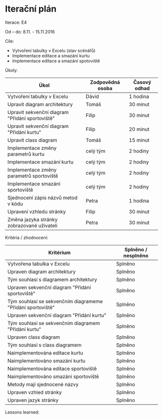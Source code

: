 <h1>Iterační plán</h1>
Iterace:  E4

Od – do: 8.11. - 15.11.2016


Cíle:
- Vytvoření tabulky v Excelu (stav scénářů)
- Implementace editace a smazání kurtu
- Implementace editace a smazání spotoviště

Úkoly:

|Úkol|	Zodpovědná osoba|	Časový odhad|
|---|---|---|
|Vytvoření tabulky v Excelu|Dávid|1 hodina
|Upravit diagram architektury|Tomáš|30 minut
|Upravit sekvenční diagram "Přidání sportoviště"|Filip|30 minut
|Upravit sekvenční diagram "Přidání kurtu"|Filip|20 minut
|Upravit class diagram|Tomáš|15 minut
|Implementace změny parametrů kurtu|celý tým|2 hodiny
|Implementace smazání kurtu|celý tým|2 hodiny
|Implementace změny parametrů sportoviště|celý tým|2 hodiny
|Implementace smazání sportoviště|celý tým|2 hodiny
|Sjednocení zápis názvů metod v kódu|Petra|1 hodina
|Upravení vzhledu stránky|Filip|30 minut
|Změna jazyka stránky zobrazované uživateli|Petra|30 minut


Kritéria / zhodnocení:

|Kritérium	|Splněno / nesplněno|
|---|---|
|Vytvořena tabulka v Excelu|Splněno|
|Upraven diagram architektury|Splněno|
|Tým souhlasí s diagramem architektury|Splněno|
|Upraven sekvenční diagram "Přidání sportoviště"|Splněno|
|Tým souhlasí se sekvenčním diagrameme "Přidání sportoviště"|Splněno|
|Upraven sekvenční diagram "Přidání kurtu"|Splněno|
|Tým souhlasí se sekvenčním diagramem "Přidání kurtu"|Splněno|
|Upraven class diagram|Splněno|
|Tým souhlasí s class diagramem|Splněno|
|Naimplementována editace kurtu|Splněno|
|Naimplementováno smazání kurtu|Splněno|
|Naimplementována editace sportoviště|Splněno|
|Naimplementováno smazání sportoviště|Splněno|
|Metody mají sjednocené názvy|Splněno|
|Upraven vzhled stránky|Splněno|
|Upraven jazyk stránky|Splněno|

Lessons learned:
